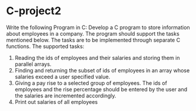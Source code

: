 # C-project2
Write the following Program in C:
Develop a C program to store information about employees in a company. The
program should support the tasks mentioned below. The tasks are to be implemented
through separate C functions.
The supported tasks:
1. Reading the ids of employees and their salaries and storing them in parallel
arrays. 
2. Finding and returning the subset of ids of employees in an array whose salaries
exceed a user specified value.
3. Giving a pay rise to a selected group of employees. The ids of employees and the
rise percentage should be entered by the user and the salaries are incremented
accordingly. 
4. Print out salaries of all employees
